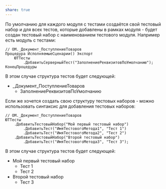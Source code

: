 ```yaml
---
share: true
---
```


По умолчанию для каждого модуля с тестами создаётся свой тестовый набор и для всех тестов, которые добавлены в рамках модуля - будет создан тестовый набор с наименованием тестового модуля.
Например есть модуль с тестами:
```bsl
// ОМ._Документ_ПоступлениеТоваров
Процедура ИсполняемыеСценарии() Экспорт
	ЮТТесты
		.ДобавитьСерверныйТест("ЗаполнениеРеквизитовПоУмолчанию");
КонецПроцедуры
```
В этом случае структура тестов будет следующей:
* \_Документ\_ПоступлениеТоваров
	* ЗаполнениеРеквизитовПоУмолчанию

Если же хочется создать свою структуру тестовых наборов - можно использовать синтаксис для добавления тестовых наборов:
```bsl
// ОМ._Документ_ПоступлениеТоваров
ЮТТесты
	.ДобавитьТестовыйНабор("Мой первый тестовый набор")
		.ДобавитьТест("ИмяТестовогоМетода1", "Тест 1")
		.ДобавитьТест("ИмяТестовогоМетода2", "Тест 2")
	.ДобавитьТестовыйНабор("Второй тестовый набор")
		.ДобавитьТест("ИмяТестовогоМетода3", "Тест 3");
```

В этом случае структура тестов будет следующей:
* Мой первый тестовый набор
	* Тест 1
	* Тест 2
* Второй тестовый набор
	* Тест 3